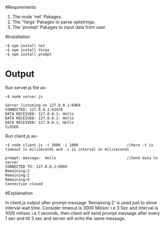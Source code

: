 #Requirements 

1. The node 'net' Pakages.
2. The 'Yargs' Pakages to parse optstrings.
3. The 'prompt' Pakages to input data from user.
 
#Installation

```
~$ npm install net 
~$ npm install Yargs 
~$ npm install prompt

```

# Output

Run server.js file as- 

```
~$ node server.js

Server listening on 127.0.0.1:6969
CONNECTED: 127.0.0.1:42478
DATA RECEIVED: 127.0.0.1: Hello
DATA RECEIVED: 127.0.0.1: Hello
DATA RECEIVED: 127.0.0.1: Hello
CLOSED
```

Run client.js as- 

```
~$ node client.js -t 3000 -i 1000                      //here -t is timeout in miliseconds and -i is interval in miliseconds 

prompt: message:  Hello                                //Send data to server
CONNECTED TO: 127.0.0.1:6969
Remaining:2
Remaining:1
Remaining:0
Connection closed
```

#Explaination

In client.js output after prompt message 'Remaining:2' is used just to show interval wait time. Consider timeout is 3000 Milisec i.e 3 Sec and interval is 1000 milisec i.e 1 seconds, then client will send prompt message after every 1 sec and  till 3 sec and server will echo the same message.      

